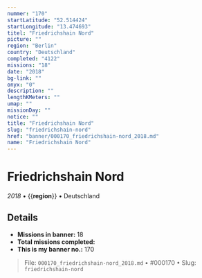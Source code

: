 ```yaml
---
nummer: "170"
startLatitude: "52.514424"
startLongitude: "13.474693"
titel: "Friedrichshain Nord"
picture: ""
region: "Berlin"
country: "Deutschland"
completed: "4122"
missions: "18"
date: "2018"
bg-link: ""
onyx: "0"
description: ""
lengthKMeters: ""
umap: ""
missionDay: ""
notice: ""
title: "Friedrichshain Nord"
slug: "friedrichshain-nord"
href: "banner/000170_friedrichshain-nord_2018.md"
name: "Friedrichshain Nord"
---
```

# Friedrichshain Nord

*2018* • {{__region__}} • Deutschland





## Details

- **Missions in banner:** 18
- **Total missions completed:** 
- **This is my banner no.:** 170






> File: `000170_friedrichshain-nord_2018.md` • #000170 • Slug: `friedrichshain-nord`
